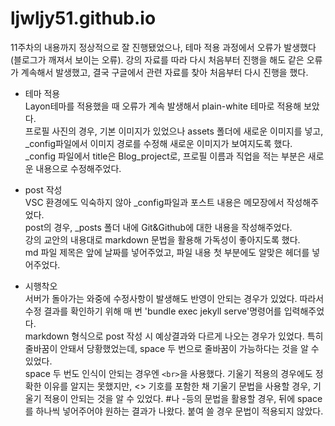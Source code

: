 # ljwljy51.github.io

11주차의 내용까지 정상적으로 잘 진행됐었으나, 테마 적용 과정에서 오류가 발생했다(블로그가 깨져서 보이는 오류).
강의 자료를 따라 다시 처음부터 진행을 해도 같은 오류가 계속해서 발생했고, 결국 구글에서 관련 자료를 찾아 처음부터 다시 진행을 했다.

- 테마 적용  
Layon테마를 적용했을 때 오류가 계속 발생해서 plain-white 테마로 적용해 보았다.  
프로필 사진의 경우, 기본 이미지가 있었으나 assets 폴더에 새로운 이미지를 넣고, _config파일에서 이미지 경로를 수정해 새로운 이미지가 보여지도록 했다.  
_config 파일에서 title은 Blog_project로, 프로필 이름과 직업을 적는 부분은 새로운 내용으로 수정해주었다.  

- post 작성  
VSC 환경에도 익숙하지 않아 _config파일과 포스트 내용은 메모장에서 작성해주었다.  
post의 경우, _posts 폴더 내에 Git&Github에 대한 내용을 작성해주었다.  
강의 교안의 내용대로 markdown 문법을 활용해 가독성이 좋아지도록 했다.  
md 파일 제목은 앞에 날짜를 넣어주었고, 파일 내용 첫 부분에도 알맞은 헤더를 넣어주었다.  


- 시행착오  
서버가 돌아가는 와중에 수정사항이 발생해도 반영이 안되는 경우가 있었다. 따라서 수정 결과를 확인하기 위해 매 번 'bundle exec jekyll serve'명령어를 입력해주었다.  
markdown 형식으로 post 작성 시 예상결과와 다르게 나오는 경우가 있었다. 특히 줄바꿈이 안돼서 당황했었는데, space 두 번으로 줄바꿈이 가능하다는 것을 알 수 있었다.  
space 두 번도 인식이 안되는 경우엔 `<br>`을 사용했다. 기울기 적용의 경우에도 정확한 이유를 알지는 못했지만, <> 기호를 포함한 채 기울기 문법을 사용할 경우, 기울기 적용이 안되는 것을 알 수 있었다.
#나 -등의 문법을 활용할 경우, 뒤에 space를 하나씩 넣어주어야 원하는 결과가 나왔다. 붙여 쓸 경우 문법이 적용되지 않았다.
